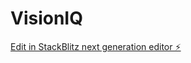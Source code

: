 # VisionIQ

[Edit in StackBlitz next generation editor ⚡️](https://stackblitz.com/~/github.com/yashhhYB/VisionIQ)